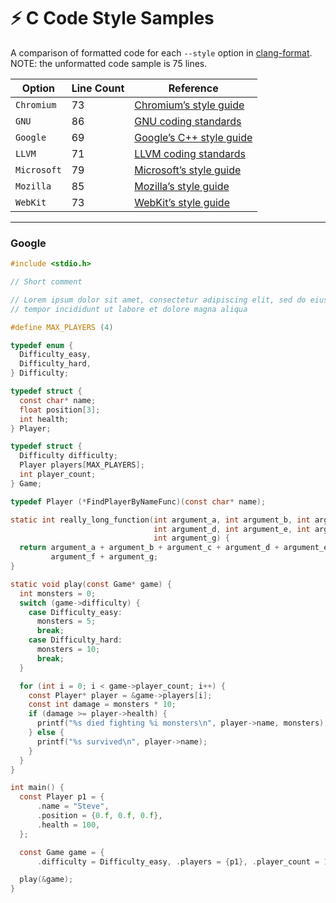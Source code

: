 # ⚡ C Code Style Samples

A comparison of formatted code for each `--style` option in [clang-format](https://clang.llvm.org/docs/ClangFormat.html). NOTE: the unformatted code sample is 75 lines.

| Option      | Line Count | Reference                                                                                                               |
| ----------- | ---------- | ----------------------------------------------------------------------------------------------------------------------- |
| `Chromium`  | 73         | [Chromium’s style guide](https://chromium.googlesource.com/chromium/src/+/refs/heads/main/styleguide/styleguide.md)     |
| `GNU`       | 86         | [GNU coding standards](https://www.gnu.org/prep/standards/standards.html)                                               |
| `Google`    | 69         | [Google’s C++ style guide](https://google.github.io/styleguide/cppguide.html)                                           |
| `LLVM`      | 71         | [LLVM coding standards](https://llvm.org/docs/CodingStandards.html)                                                     |
| `Microsoft` | 79         | [Microsoft’s style guide](https://docs.microsoft.com/en-us/visualstudio/ide/editorconfig-code-style-settings-reference) |
| `Mozilla`   | 85         | [Mozilla’s style guide](https://firefox-source-docs.mozilla.org/code-quality/coding-style/index.html)                   |
| `WebKit`    | 73         | [WebKit’s style guide](https://www.webkit.org/coding/coding-style.html)                                                 |

---

### Google

```c
#include <stdio.h>

// Short comment

// Lorem ipsum dolor sit amet, consectetur adipiscing elit, sed do eiusmod
// tempor incididunt ut labore et dolore magna aliqua

#define MAX_PLAYERS (4)

typedef enum {
  Difficulty_easy,
  Difficulty_hard,
} Difficulty;

typedef struct {
  const char* name;
  float position[3];
  int health;
} Player;

typedef struct {
  Difficulty difficulty;
  Player players[MAX_PLAYERS];
  int player_count;
} Game;

typedef Player (*FindPlayerByNameFunc)(const char* name);

static int really_long_function(int argument_a, int argument_b, int argument_c,
                                int argument_d, int argument_e, int argument_f,
                                int argument_g) {
  return argument_a + argument_b + argument_c + argument_d + argument_e +
         argument_f + argument_g;
}

static void play(const Game* game) {
  int monsters = 0;
  switch (game->difficulty) {
    case Difficulty_easy:
      monsters = 5;
      break;
    case Difficulty_hard:
      monsters = 10;
      break;
  }

  for (int i = 0; i < game->player_count; i++) {
    const Player* player = &game->players[i];
    const int damage = monsters * 10;
    if (damage >= player->health) {
      printf("%s died fighting %i monsters\n", player->name, monsters);
    } else {
      printf("%s survived\n", player->name);
    }
  }
}

int main() {
  const Player p1 = {
      .name = "Steve",
      .position = {0.f, 0.f, 0.f},
      .health = 100,
  };

  const Game game = {
      .difficulty = Difficulty_easy, .players = {p1}, .player_count = 1};

  play(&game);
}
```


